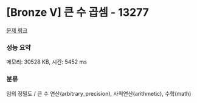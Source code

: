 # [Bronze V] 큰 수 곱셈 - 13277 

[문제 링크](https://www.acmicpc.net/problem/13277) 

### 성능 요약

메모리: 30528 KB, 시간: 5452 ms

### 분류

임의 정밀도 / 큰 수 연산(arbitrary_precision), 사칙연산(arithmetic), 수학(math)

